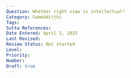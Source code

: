 ```yaml
---
Question: Whether right view is intellectual?
Category: Sammādiṭṭhi
Tags:
Sutta References:
Date Entered: April 2, 2025
Last Revised:
Review Status: Not started
Level: 
Priority: 
Number: 
Draft: true
---
```

